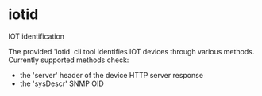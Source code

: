 # iotid

IOT identification

The provided 'iotid' cli tool identifies IOT devices through various methods.
Currently supported methods check:

 - the 'server' header of the device HTTP server response
 - the 'sysDescr' SNMP OID


